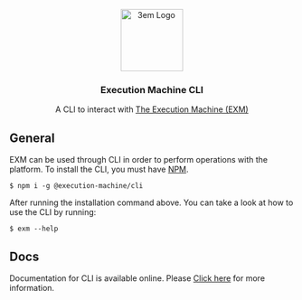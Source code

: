 <p align="center">
<img src="https://avatars.githubusercontent.com/u/109497456?s=200&v=4" alt="3em Logo" width="110" height="110">
<h3 align="center">Execution Machine CLI</h3>

<p align="center">
    A CLI to interact with <a href="https://exm.dev">The Execution Machine (EXM)</a>
</p>
</p>

## General

EXM can be used through CLI in order to perform operations with the platform. To install the CLI, you must have [NPM](https://npmjs.com).
```shell
$ npm i -g @execution-machine/cli
```

After running the installation command above. You can take a look at how to use the CLI by running:
```shell
$ exm --help
```

## Docs

Documentation for CLI is available online. Please [Click here](https://docs.exm.dev/trustless-serverless-functions/introduction/cli) for more information. 